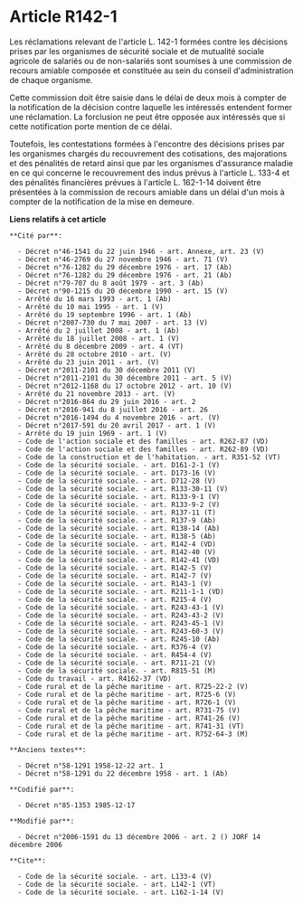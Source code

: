 # Article R142-1

Les réclamations relevant de l'article L. 142-1 formées contre les décisions prises par les organismes de sécurité sociale et
de mutualité sociale agricole de salariés ou de non-salariés sont soumises à une commission de recours amiable composée et
constituée au sein du conseil d'administration de chaque organisme. 

Cette commission doit être saisie dans le délai de deux mois à compter de la notification de la décision contre laquelle les
intéressés entendent former une réclamation. La forclusion ne peut être opposée aux intéressés que si cette notification
porte mention de ce délai. 

Toutefois, les contestations formées à l'encontre des décisions prises par les organismes chargés du recouvrement des
cotisations, des majorations et des pénalités de retard ainsi que par les organismes d'assurance maladie en ce qui concerne
le recouvrement des indus prévus à l'article L. 133-4 et des pénalités financières prévues à l'article L. 162-1-14 doivent
être présentées à la commission de recours amiable dans un délai d'un mois à compter de la notification de la mise en
demeure.

**Liens relatifs à cet article**

	**Cité par**:

	  - Décret n°46-1541 du 22 juin 1946 - art. Annexe, art. 23 (V)
	  - Décret n°46-2769 du 27 novembre 1946 - art. 71 (V)
	  - Décret n°76-1282 du 29 décembre 1976 - art. 17 (Ab)
	  - Décret n°76-1282 du 29 décembre 1976 - art. 21 (Ab)
	  - Décret n°79-707 du 8 août 1979 - art. 3 (Ab)
	  - Décret n°90-1215 du 20 décembre 1990 - art. 15 (V)
	  - Arrêté du 16 mars 1993 - art. 1 (Ab)
	  - Arrêté du 10 mai 1995 - art. 1 (V)
	  - Arrêté du 19 septembre 1996 - art. 1 (Ab)
	  - Décret n°2007-730 du 7 mai 2007 - art. 13 (V)
	  - Arrêté du 2 juillet 2008 - art. 1 (Ab)
	  - Arrêté du 18 juillet 2008 - art. 1 (V)
	  - Arrêté du 8 décembre 2009 - art. 4 (VT)
	  - Arrêté du 28 octobre 2010 - art. (V)
	  - Arrêté du 23 juin 2011 - art. (V)
	  - Décret n°2011-2101 du 30 décembre 2011 (V)
	  - Décret n°2011-2101 du 30 décembre 2011 - art. 5 (V)
	  - Décret n°2012-1168 du 17 octobre 2012 - art. 10 (V)
	  - Arrêté du 21 novembre 2013 - art. (V)
	  - Décret n°2016-864 du 29 juin 2016 - art. 2
	  - Décret n°2016-941 du 8 juillet 2016 - art. 26
	  - Décret n°2016-1494 du 4 novembre 2016 - art. (V)
	  - Décret n°2017-591 du 20 avril 2017 - art. 1 (V)
	  - Arrêté du 19 juin 1969 - art. 1 (V)
	  - Code de l'action sociale et des familles - art. R262-87 (VD)
	  - Code de l'action sociale et des familles - art. R262-89 (VD)
	  - Code de la construction et de l'habitation. - art. R351-52 (VT)
	  - Code de la sécurité sociale. - art. D161-2-1 (V)
	  - Code de la sécurité sociale. - art. D173-16 (V)
	  - Code de la sécurité sociale. - art. D712-28 (V)
	  - Code de la sécurité sociale. - art. R133-30-11 (V)
	  - Code de la sécurité sociale. - art. R133-9-1 (V)
	  - Code de la sécurité sociale. - art. R133-9-2 (V)
	  - Code de la sécurité sociale. - art. R137-11 (T)
	  - Code de la sécurité sociale. - art. R137-9 (Ab)
	  - Code de la sécurité sociale. - art. R138-14 (Ab)
	  - Code de la sécurité sociale. - art. R138-5 (Ab)
	  - Code de la sécurité sociale. - art. R142-4 (VD)
	  - Code de la sécurité sociale. - art. R142-40 (V)
	  - Code de la sécurité sociale. - art. R142-41 (VD)
	  - Code de la sécurité sociale. - art. R142-5 (V)
	  - Code de la sécurité sociale. - art. R142-7 (V)
	  - Code de la sécurité sociale. - art. R143-1 (V)
	  - Code de la sécurité sociale. - art. R211-1-1 (VD)
	  - Code de la sécurité sociale. - art. R215-4 (V)
	  - Code de la sécurité sociale. - art. R243-43-1 (V)
	  - Code de la sécurité sociale. - art. R243-43-2 (V)
	  - Code de la sécurité sociale. - art. R243-45-1 (V)
	  - Code de la sécurité sociale. - art. R243-60-3 (V)
	  - Code de la sécurité sociale. - art. R245-10 (Ab)
	  - Code de la sécurité sociale. - art. R376-4 (V)
	  - Code de la sécurité sociale. - art. R454-4 (V)
	  - Code de la sécurité sociale. - art. R711-21 (V)
	  - Code de la sécurité sociale. - art. R815-51 (M)
	  - Code du travail - art. R4162-37 (VD)
	  - Code rural et de la pêche maritime - art. R725-22-2 (V)
	  - Code rural et de la pêche maritime - art. R725-6 (V)
	  - Code rural et de la pêche maritime - art. R726-1 (V)
	  - Code rural et de la pêche maritime - art. R731-75 (V)
	  - Code rural et de la pêche maritime - art. R741-26 (V)
	  - Code rural et de la pêche maritime - art. R741-31 (VT)
	  - Code rural et de la pêche maritime - art. R752-64-3 (M)

	**Anciens textes**:

	  - Décret n°58-1291 1958-12-22 art. 1
	  - Décret n°58-1291 du 22 décembre 1958 - art. 1 (Ab)

	**Codifié par**:

	  - Décret n°85-1353 1985-12-17

	**Modifié par**:

	  - Décret n°2006-1591 du 13 décembre 2006 - art. 2 () JORF 14 décembre 2006

	**Cite**:

	  - Code de la sécurité sociale. - art. L133-4 (V)
	  - Code de la sécurité sociale. - art. L142-1 (VT)
	  - Code de la sécurité sociale. - art. L162-1-14 (V)
